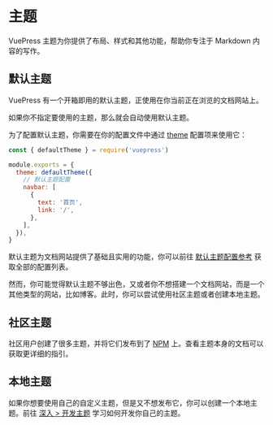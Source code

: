 # 主题

VuePress 主题为你提供了布局、样式和其他功能，帮助你专注于 Markdown 内容的写作。

## 默认主题

VuePress 有一个开箱即用的默认主题，正使用在你当前正在浏览的文档网站上。

如果你不指定要使用的主题，那么就会自动使用默认主题。

为了配置默认主题，你需要在你的配置文件中通过 [theme](../reference/config.md#theme) 配置项来使用它：

```js
const { defaultTheme } = require('vuepress')

module.exports = {
  theme: defaultTheme({
    // 默认主题配置
    navbar: [
      {
        text: '首页',
        link: '/',
      },
    ],
  }),
}
```

默认主题为文档网站提供了基础且实用的功能，你可以前往 [默认主题配置参考](../reference/default-theme/config.md) 获取全部的配置列表。

然而，你可能觉得默认主题不够出色，又或者你不想搭建一个文档网站，而是一个其他类型的网站，比如博客。此时，你可以尝试使用社区主题或者创建本地主题。

## 社区主题

社区用户创建了很多主题，并将它们发布到了 [NPM](https://www.npmjs.com/search?q=keywords:vuepress-theme) 上。查看主题本身的文档可以获取更详细的指引。

## 本地主题

如果你想要使用自己的自定义主题，但是又不想发布它，你可以创建一个本地主题。前往 [深入 > 开发主题](../advanced/theme.md) 学习如何开发你自己的主题。
